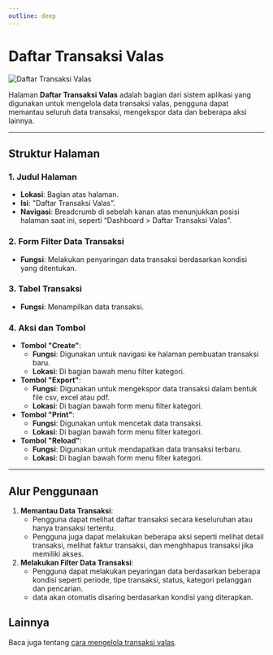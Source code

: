 ```yaml
---
outline: deep
---
```


# Daftar Transaksi Valas

![Daftar Transaksi Valas](/daftar-transaksi.png)

Halaman **Daftar Transaksi Valas** adalah bagian dari sistem aplikasi yang digunakan untuk mengelola data transaksi valas, pengguna dapat memantau seluruh data transaksi, mengekspor data dan beberapa aksi lainnya.

---

## Struktur Halaman

### 1. **Judul Halaman**

- **Lokasi**: Bagian atas halaman.
- **Isi**: "Daftar Transaksi Valas”.
- **Navigasi**: Breadcrumb di sebelah kanan atas menunjukkan posisi halaman saat ini, seperti “Dashboard > Daftar Transaksi Valas”.

### 2. **Form Filter Data Transaksi**

- **Fungsi**: Melakukan penyaringan data transaksi berdasarkan kondisi yang ditentukan.

### 3. **Tabel Transaksi**

- **Fungsi**: Menampilkan data transaksi.

### 4. **Aksi dan Tombol**

- **Tombol "Create"**:
  - **Fungsi**: Digunakan untuk navigasi ke halaman pembuatan transaksi baru.
  - **Lokasi**: Di bagian bawah menu filter kategori.
- **Tombol "Export"**:
  - **Fungsi**: Digunakan untuk mengekspor data transaksi dalam bentuk file csv, excel atau pdf.
  - **Lokasi**: Di bagian bawah form menu filter kategori.
- **Tombol "Print"**:
  - **Fungsi**: Digunakan untuk mencetak data transaksi.
  - **Lokasi**: Di bagian bawah form menu filter kategori.
- **Tombol "Reload"**:
  - **Fungsi**: Digunakan untuk mendapatkan data transaksi terbaru.
  - **Lokasi**: Di bagian bawah form menu filter kategori.

---

## Alur Penggunaan

1. **Memantau Data Transaksi**:
   - Pengguna dapat melihat daftar transaksi secara keseluruhan atau hanya transaksi tertentu.
   - Pengguna juga dapat melakukan beberapa aksi seperti melihat detail transaksi, melihat faktur transaksi, dan menghhapus transaksi jika memiliki akses.
2. **Melakukan Filter Data Transaksi**:
   - Pengguna dapat melakukan peyaringan data berdasarkan beberapa kondisi seperti periode, tipe transaksi, status, kategori pelanggan dan pencarian.
   - data akan otomatis disaring berdasarkan kondisi yang diterapkan.

## Lainnya

Baca juga tentang [cara mengelola transaksi valas](/transaksi/transaksi-valas).
